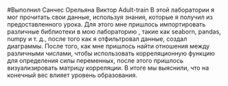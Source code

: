 #Выполнил Санчес Орельяна Виктор
Adult-train
В этой лаборатории я мог прочитать свои данные, используя знания, которые я получил из предоставленного урока. Для этого мне пришлось импортировать различные библиотеки в мою лабораторию , такие как seaborn, pandas, numpy и т. д., после того как я отфильтровал данные, создал диаграммы. После того, как мне пришлось найти отношения между различными числами, чтобы использовать корреляционную функцию для определения силы переменных, после этого пришлось визуализировать матрицу корреляции. В итоге мы выяснили, что на конечный вес влияет уровень образования.
